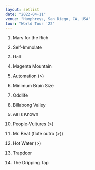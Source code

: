 ```yaml
---
layout: setlist
date: "2022-04-11"
venue: "Humphreys, San Diego, CA, USA"
tour: "World Tour '22"
---
```



 1. Mars for the Rich

 2. Self-Immolate

 3. Hell

 4. Magenta Mountain

 5. Automation
    (>)

 6. Minimum Brain Size

 7. Oddlife

 8. Billabong Valley

 9. All Is Known

10. People-Vultures
    (>)

11. Mr. Beat
    (flute outro (>))

12. Hot Water
    (>)

13. Trapdoor

14. The Dripping Tap


